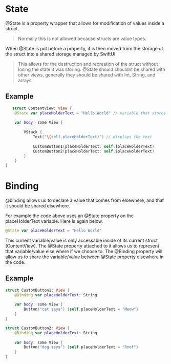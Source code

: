 # State
@State is a property wrapper that allows for modification of values inside a struct.
> Normally this is not allowed because structs are value types. 

When @State is put before a property, it is then moved from the storage of the struct into a shared storage managed by SwiftUI
> This allows for the destruction and recreation of the struct without losing the state it was storing.
> @State should shouldnt be shared with other views, generally they should be shared with Int, String, and arrays.

## Example
``` swift
   struct ContentView: View {
    @State var placeHolderText = "Hello World" // variable that stores "Hello World"
    
    var body: some View {
        
        VStack {
            Text("\(self.placeHolderText)") // displays the text
            
            CustomButton1(placeHolderText: self.$placeHolderText)
            CustomButton2(placeHolderText: self.$placeHolderText)
        }
    }
}
   ```

# Binding
@binding allows us to declare a value that comes from elsewhere, and that it should be shared elsewhere. 

For example the code above uses an @State property on the placeHolderText variable. Here is again below. 
``` swift
@State var placeHolderText = "Hello World"
```
This current variable/value is only accessable inside of its current struct (ContentView). The @State property attached to it allows us to represent that variable/value else where if we choose to. The @Binding property will allow us to share the variable/value between @State property elsewhere in the code. 

## Example
``` swift
struct CustomButton1: View {
    @Binding var placeHolderText: String
    
    var body: some View {
        Button("cat says") {self.placeHolderText = "Meow"}
    }
}

struct CustomButton2: View {
    @Binding var placeHolderText: String
    
    var body: some View {
        Button("dog says") {self.placeHolderText = "Roof"}
    }
}
```


